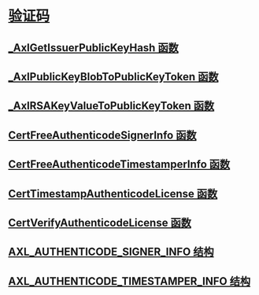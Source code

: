 # [验证码](index.md)
## [_AxlGetIssuerPublicKeyHash 函数](axlgetissuerpublickeyhash-function.md)
## [_AxlPublicKeyBlobToPublicKeyToken 函数](axlpublickeyblobtopublickeytoken-function.md)
## [_AxlRSAKeyValueToPublicKeyToken 函数](axlrsakeyvaluetopublickeytoken-function.md)
## [CertFreeAuthenticodeSignerInfo 函数](certfreeauthenticodesignerinfo-function.md)
## [CertFreeAuthenticodeTimestamperInfo 函数](certfreeauthenticodetimestamperinfo-function.md)
## [CertTimestampAuthenticodeLicense 函数](certtimestampauthenticodelicense-function.md)
## [CertVerifyAuthenticodeLicense 函数](certverifyauthenticodelicense-function.md)
## [AXL_AUTHENTICODE_SIGNER_INFO 结构](axl-authenticode-signer-info-structure.md)
## [AXL_AUTHENTICODE_TIMESTAMPER_INFO 结构](axl-authenticode-timestamper-info-structure.md)
